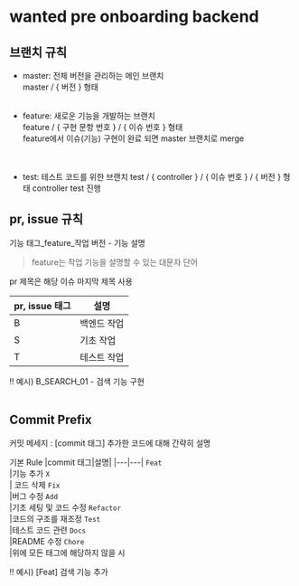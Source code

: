 # wanted pre onboarding backend







## 브랜치 규칙
- master: 전체 버전을 관리하는 메인 브랜치 <br/>
  master / { 버전 } 형태 <br/> <br/>
  
- feature: 새로운 기능을 개발하는 브랜치 <br/>
  feature / { 구현 문항 번호 } / { 이슈 번호 } 형태  <br/>
  feature에서 이슈(기능) 구현이 완료 되면 master 브랜치로 merge <br/> <br/> <br/>

- test: 테스트 코드를 위한 브랜치
test / { controller } / { 이슈 번호 } / { 버전 } 형태
controller test 진행




## pr, issue 규칙

기능 태그_feature_작업 버전 - 기능 설명
> feature는 작업 기능을 설명할 수 있는 대문자 단어

pr 제목은 해당 이슈 마지막 제목 사용


| pr, issue 태그 | 설명 |
|--------|------|
| B | 백엔드 작업 |
| S | 기초 작업 |
| T | 테스트 작업 |


‼️ 예시) B_SEARCH_01 - 검색 기능 구현
</br> </br>
## Commit Prefix
커밋 메세지 : [commit 태그] 추가한 코드에 대해 간략히 설명

기본 Rule
|commit 태그|설명|
|---|---|
`Feat`<br>|기능 추가
`X`<br>| 코드 삭제
`Fix`<br>|버그 수정
`Add`<br>|기초 세팅 및 코드 수정
`Refactor`<br> |코드의 구조를 재조정
`Test`<br>|테스트 코드 관련
`Docs`<br>|README 수정
`Chore`<br>|위에 모든 태그에 해당하지 않을 시


‼️ 예시) [Feat] 검색 기능 추가
